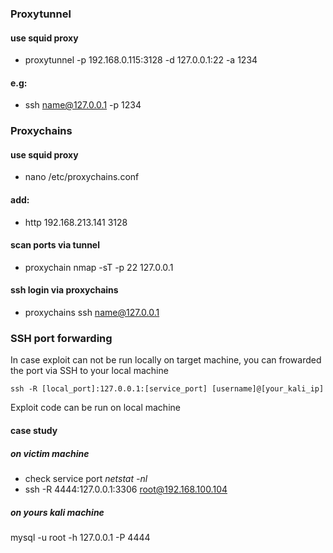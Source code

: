 ### Proxytunnel

#### use squid proxy
- proxytunnel -p 192.168.0.115:3128 -d 127.0.0.1:22 -a 1234
#### e.g:
- ssh name@127.0.0.1 -p 1234

### Proxychains 
#### use squid proxy
- nano /etc/proxychains.conf
#### add:
- http 192.168.213.141 3128

#### scan ports via tunnel
- proxychain nmap -sT -p 22 127.0.0.1

#### ssh login via proxychains
- proxychains ssh name@127.0.0.1

### SSH port forwarding
In case exploit can not be run locally on target machine, you can frowarded the port via SSH to your local machine
```
ssh -R [local_port]:127.0.0.1:[service_port] [username]@[your_kali_ip]
```
Exploit code can be run on local machine

#### case study
##### on victim machine
- check service port *netstat -nl*
- ssh -R 4444:127.0.0.1:3306 root@192.168.100.104

##### on yours kali machine
mysql -u root -h 127.0.0.1 -P 4444
